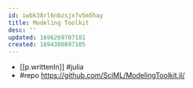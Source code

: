 ```yaml
---
id: iwbk38rl6nbzsjx7v5m5hay
title: Modeling Toolkit
desc: ''
updated: 1696269707181
created: 1694380897105
---
```


- [[p.writtenIn]] #julia
- #repo https://github.com/SciML/ModelingToolkit.jl/